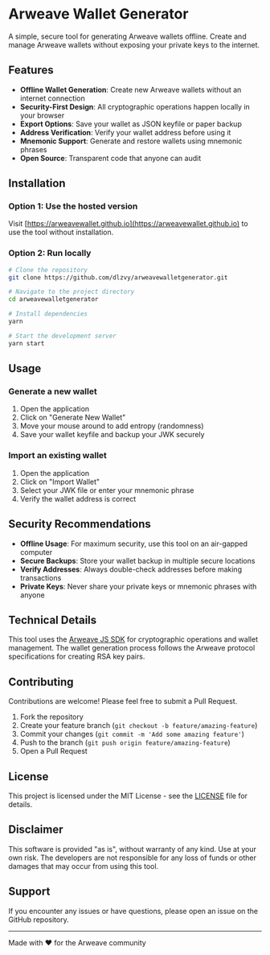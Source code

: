 # Arweave Wallet Generator

A simple, secure tool for generating Arweave wallets offline. Create and manage Arweave wallets without exposing your private keys to the internet.

## Features

- **Offline Wallet Generation**: Create new Arweave wallets without an internet connection
- **Security-First Design**: All cryptographic operations happen locally in your browser
- **Export Options**: Save your wallet as JSON keyfile or paper backup
- **Address Verification**: Verify your wallet address before using it
- **Mnemonic Support**: Generate and restore wallets using mnemonic phrases
- **Open Source**: Transparent code that anyone can audit

## Installation

### Option 1: Use the hosted version

Visit [https://arweavewallet.github.io](https://arweavewallet.github.io) to use the tool without installation.

### Option 2: Run locally

```bash
# Clone the repository
git clone https://github.com/dlzvy/arweavewalletgenerator.git

# Navigate to the project directory
cd arweavewalletgenerator

# Install dependencies
yarn

# Start the development server
yarn start
```

## Usage

### Generate a new wallet

1. Open the application
2. Click on "Generate New Wallet"
3. Move your mouse around to add entropy (randomness)
4. Save your wallet keyfile and backup your JWK securely

### Import an existing wallet

1. Open the application
2. Click on "Import Wallet"
3. Select your JWK file or enter your mnemonic phrase
4. Verify the wallet address is correct

## Security Recommendations

- **Offline Usage**: For maximum security, use this tool on an air-gapped computer
- **Secure Backups**: Store your wallet backup in multiple secure locations
- **Verify Addresses**: Always double-check addresses before making transactions
- **Private Keys**: Never share your private keys or mnemonic phrases with anyone

## Technical Details

This tool uses the [Arweave JS SDK](https://github.com/ArweaveTeam/arweave-js) for cryptographic operations and wallet management. The wallet generation process follows the Arweave protocol specifications for creating RSA key pairs.

## Contributing

Contributions are welcome! Please feel free to submit a Pull Request.

1. Fork the repository
2. Create your feature branch (`git checkout -b feature/amazing-feature`)
3. Commit your changes (`git commit -m 'Add some amazing feature'`)
4. Push to the branch (`git push origin feature/amazing-feature`)
5. Open a Pull Request

## License

This project is licensed under the MIT License - see the [LICENSE](LICENSE) file for details.

## Disclaimer

This software is provided "as is", without warranty of any kind. Use at your own risk. The developers are not responsible for any loss of funds or other damages that may occur from using this tool.

## Support

If you encounter any issues or have questions, please open an issue on the GitHub repository.

---

Made with ❤️ for the Arweave community